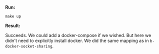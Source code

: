 **Run:**

```
make up
```

**Result:**

Succeeds. We could add a docker-compose if we wished. But here we didn't need
to explicitly install docker. We did the same mapping as in
`b-docker-socket-sharing`.
